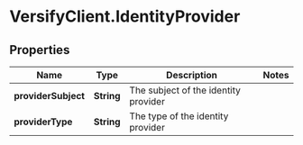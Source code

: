 # VersifyClient.IdentityProvider

## Properties

Name | Type | Description | Notes
------------ | ------------- | ------------- | -------------
**providerSubject** | **String** | The subject of the identity provider | 
**providerType** | **String** | The type of the identity provider | 


